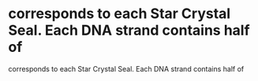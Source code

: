 # corresponds to each Star Crystal Seal. Each DNA strand contains half of

corresponds to each Star Crystal Seal. Each DNA strand contains half of